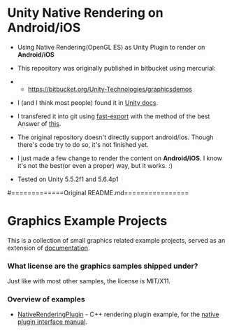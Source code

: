 # Unity Native Rendering on **Android/iOS**
* Using Native Rendering(OpenGL ES) as Unity Plugin to render on **Android/iOS**

* This repository was originally published in bitbucket using mercurial:

* * https://bitbucket.org/Unity-Technologies/graphicsdemos

* I (and I think most people) found it in [Unity docs](https://docs.unity3d.com/Manual/NativePluginInterface.html).

* I transfered it into git using [fast-export](https://github.com/frej/fast-export) with the method of the best Answer of [this](https://stackoverflow.com/questions/16037787/convert-mercurial-project-to-git).

* The original repository doesn't directly support android/ios. Though there's code try to do so, it's not finished yet.

* I just made a few change to render the content on **Android/iOS**. I know it's not the best(or even a proper) way, but it works. :)

* Tested on Unity 5.5.2f1 and 5.6.4p1


#=============Original README.md================
# Graphics Example Projects

This is a collection of small graphics related example projects, served as an extension of [documentation](http://docs.unity3d.com/).


### What license are the graphics samples shipped under?

Just like with most other samples, the license is MIT/X11.


### Overview of examples

* [NativeRenderingPlugin](NativeRenderingPlugin) - C++ rendering plugin example, for the [native plugin interface manual](http://docs.unity3d.com/Manual/NativePluginInterface.html).
